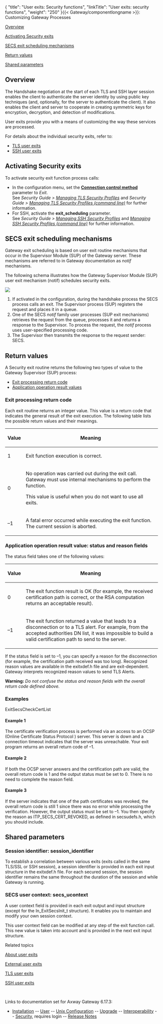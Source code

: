 {
    "title": "User exits: Security functions",
    "linkTitle": "User exits: security functions",
    "weight": "250"
}{{< Gateway/componentlongname  >}}: Customizing Gateway Processes

[Overview](#Overview)

[Activating Security exits](#Activating)

[SECS exit scheduling mechanisms](#SECS)

[Return values](#Return)

[Shared parameters](#Shared_parameters)

<span id="Overview"></span>

## Overview

The Handshake negotiation at the start of each TLS and SSH layer session enables the client to authenticate the server identity by using public key techniques (and, optionally, for the server to authenticate the client). It also enables the client and server to cooperate in creating symmetric keys for encryption, decryption, and detection of modifications.

User exits provide you with a means of customizing the way these services are processed.

For details about the individual security exits, refer to:

-   [TLS user exits](../user_exits_tls)
-   [SSH user exits](../user_exits_ssh)

<span id="Activating"></span>

## Activating Security exits

To activate security exit function process calls:

-   In the configuration menu, set the
    **[Connection control method](../../../../configuration_start_here/config_gateway_paras#connection_control_method)** parameter to <span style="font-style: italic;">Exit</span>.  
    See *Security Guide > [Managing TLS Security Profiles](/bundle/Gateway_6173_SecurityGuide_allOS_en_HTML5/page/Content/Managing_Security/TLS/TLS_Security_profiles__GUI_.htm)* and *Security Guide > [Managing TLS Security Profiles (command line)](/bundle/Gateway_6173_SecurityGuide_allOS_en_HTML5/page/Content/Managing_Security/TLS/managing_tls_security_profiles_CLI.htm)* for further information.
-   For SSH, activate the <span class="code" style="font-weight: bold;">exit\_scheduling</span> parameter.  
    See *Security Guide > [Managing SSH Security Profiles](/bundle/Gateway_6173_SecurityGuide_allOS_en_HTML5/page/Content/Managing_Security/SSH/SSH_Security_profiles__GUI_.htm)* and
    *[Managing SSH Security Profiles (command line)](/bundle/Gateway_6173_SecurityGuide_allOS_en_HTML5/page/Content/Managing_Security/SSH/managing_ssh_security_profiles_CLI.htm)* for further information.

<span id="SECS"></span>

## SECS exit scheduling mechanisms

Gateway exit scheduling is based on user exit routine mechanisms that occur in the Supervisor Module (SUP) of the Gateway server. These mechanisms are referred to in Gateway documentation as <span style="font-style: italic;">notif</span> mechanisms.

The following schema illustrates how the Gateway Supervisor Module (SUP) user exit mechanism (notif) schedules security exits.

<img src="/Images/Gateway/SECexit.png" class="mediumWidth" />

1.  If activated in the configuration, during the handshake process the SECS process calls an exit. The Supervisor process (SUP) registers the request and places it in a queue.
2.  One of the SECS <span style="font-style: italic;">notif</span> family user processes (SUP exit mechanisms) retrieves the request from the queue, processes it and returns a response to the Supervisor. To process the request, the <span style="font-style: italic;">notif</span> process uses user-specified processing code.
3.  The Supervisor then transmits the response to the request sender: SECS.

<span id="Return"></span>

## Return values

A Security exit routine returns the following two types of value to the Gateway Supervisor (SUP) process:

-   [Exit processing return code](#return_code)
-   [Application operation result values](#result_value)

<span id="return_code"></span>

### Exit processing return code

Each exit routine returns an integer value. This value is a return code that indicates the general result of the exit execution. The following table lists the possible return values and their meanings.

<table>
         
         
         
   
   <thead>
      <tr>
<th class="HeadE-Column1-Header1"><p>Value</p>         </th>
<th class="HeadD-Column1-Header1"><p>Meaning</p>         </th>
      </tr>
   </thead>
   <tbody>
      <tr>
         <td><p>1</p>         </td>
         <td><p>Exit function execution is correct.</p>         </td>
      </tr>
      <tr>
         <td><p>0</p>         </td>
         <td><p>No operation was carried out during the exit call. Gateway must use internal mechanisms to perform the function.</p>
<p>This value is useful when you do not want to use all exits.</p>         </td>
      </tr>
      <tr>
         <td><p>–1</p>         </td>
         <td><p>A fatal error occurred while executing the exit function. The current session is aborted.</p>         </td>
      </tr>
   </tbody>
</table>

<span id="result_value"></span>

### Application operation result value: status and reason fields

The status field takes one of the following values:

<table>
         
         
         
   
   <thead>
      <tr>
<th class="HeadE-Column1-Header1"><p>Value</p>         </th>
<th class="HeadD-Column1-Header1"><p>Meaning</p>         </th>
      </tr>
   </thead>
   <tbody>
      <tr>
         <td><p>0</p>         </td>
         <td><p>The exit function result is OK (for example, the received certification path is correct, or the RSA computation returns an acceptable result).</p>         </td>
      </tr>
      <tr>
         <td><p>–1</p>         </td>
         <td><p>The exit function returned a value that leads to a disconnection or to a TLS alert. For example, from the accepted authorities DN list, it was impossible to build a valid certification path to send to the server.</p>         </td>
      </tr>
   </tbody>
</table>

If the status field is set to <span class="code">–1</span>, you can specify a reason for the disconnection (for example, the certification path received was too long). Recognized reason values are available in the <span class="code">exitxdef.h</span> file and are exit-dependent. Gateway interprets recognized reason values to send TLS Alerts.

<span style="font-weight: bold;">Warning:</span> <span style="font-style: italic;">Do not confuse the status and reason fields with the overall return code defined above.</span>

### Examples

ExitSecsCheckCertList

#### Example 1

The certificate verification process is performed via an access to an OCSP (Online Certificate Status Protocol ) server. This server is down and a connection timeout indicates that the server was unreachable. Your exit program returns an overall return code of <span class="code">–1</span>.

#### Example 2

If both the OCSP server answers and the certification path are valid, the overall return code is <span class="code">1</span> and the output status must be set to <span class="code">0</span>. There is no need to complete the reason field.

#### Example 3

If the server indicates that one of the path certificates was revoked, the overall return code is still <span class="code">1</span> since there was no error while processing the verification. However, the output status must be set to <span class="code">–1</span>. You then specify the reason as ITP\_SECS\_CERT\_REVOKED, as defined in <span class="code">secsudefs.h</span>, which you should include.

<span id="Shared_parameters"></span>

## Shared parameters

### Session identifier: session\_identifier

To establish a correlation between various exits (exits called in the same TLS/SSL or SSH session), a session identifier is provided in each exit input structure in the<span class="code"> exitxdef.h</span> file. For each secured session, the session identifier remains the same throughout the duration of the session and while Gateway is running.

### SECS user context: secs\_ucontext

A user context field is provided in each exit output and input structure (except for the <span class="code">In\_ExitSecsInit\_t</span> structure). It enables you to maintain and modify your own session context.

This user context field can be modified at any step of the exit function call. This new value is taken into account and is provided in the next exit input structure.

Related topics

[About user exits](../../)

[External user exits](../)

[TLS user exits](../user_exits_tls)

[SSH user exits](../user_exits_ssh)

 

Links to documentation set for Axway Gateway <span class="mc-variable axway_variables.Release_Number variable">6.17.3</span>:

-   [Installation](/bundle/Gateway_6173_InstallationGuide_allOS_en_HTML5/page/Content/start_page.htm) -- [User](/bundle/Gateway_6173_UsersGuide_allOS_en_HTML5/page/Content/start_page.htm) -- [Unix Configuration](/bundle/Gateway_6173_ConfigurationGuide_UNIX_en_HTML5/page/Content/start_page.htm) -- [Upgrade](/bundle/Gateway_6173_UpgradeGuide_allOS_en_HTML5/page/Content/start_page.htm) -- [Interoperability](/bundle/Gateway_6173_InteroperabilityGuide_allOS_en_HTML5/page/Content/start_page.htm) -- [Security](/bundle/Gateway_6173_SecurityGuide_allOS_en_HTML5/page/Content/start_page.htm), requires login -- [Release Notes](/bundle/Gateway_6173_ReleaseNotes_allOS_en_HTML5/page/Content/Gateway_ReleaseNotes_allOS_en.htm)
